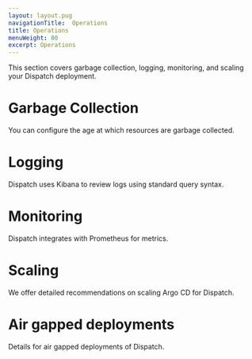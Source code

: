 ```yaml
---
layout: layout.pug
navigationTitle:  Operations
title: Operations
menuWeight: 80
excerpt: Operations
---
```

This section covers garbage collection, logging, monitoring, and scaling your Dispatch deployment.

# Garbage Collection

You can configure the age at which resources are garbage collected.

# Logging

Dispatch uses Kibana to review logs using standard query syntax. 

# Monitoring

Dispatch integrates with Prometheus for metrics.

# Scaling

We offer detailed recommendations on scaling Argo CD for Dispatch.

# Air gapped deployments

Details for air gapped deployments of Dispatch.
